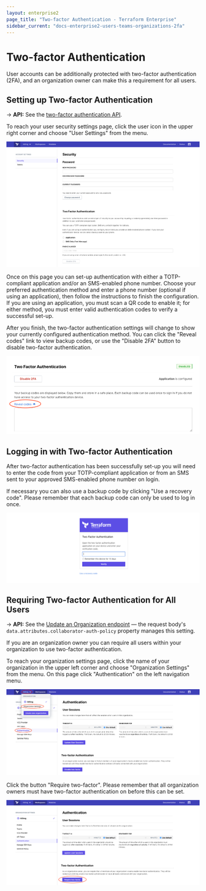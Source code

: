 ```yaml
---
layout: enterprise2
page_title: "Two-factor Authentication - Terraform Enterprise"
sidebar_current: "docs-enterprise2-users-teams-organizations-2fa"
---
```


# Two-factor Authentication

User accounts can be additionally protected with two-factor authentication (2FA), and an organization owner can make this a requirement for all users.

## Setting up Two-factor Authentication

-> **API:** See the [two-factor authentication API](../api/account.html).

To reach your user security settings page, click the user icon in the upper right corner and choose "User Settings" from the menu.

![The two-factor authentication page in user settings](./images/2fa-user-settings.png)

Once on this page you can set-up authentication with either a TOTP-compliant application and/or an SMS-enabled phone number. Choose your preferred authentication method and enter a phone number (optional if using an application), then follow the instructions to finish the configuration. If you are using an application, you must scan a QR code to enable it; for either method, you must enter valid authentication codes to verify a successful set-up.

After you finish, the two-factor authentication settings will change to show your currently configured authentication method. You can click the "Reveal codes" link to view backup codes, or use the "Disable 2FA" button to disable two-factor authentication.

![The two-factor authentication page after successful set-up](./images/2fa-backup-codes.png)

## Logging in with Two-factor Authentication

After two-factor authentication has been successfully set-up you will need to enter the code from your TOTP-compliant application or from an SMS sent to your approved SMS-enabled phone number on login.

If necessary you can also use a backup code by clicking "Use a recovery code". Please remember that each backup code can only be used to log in once.

![The two-factor authentication login page](./images/2fa-user-login.png)

## Requiring Two-factor Authentication for All Users

-> **API:** See the [Update an Organization endpoint](../api/organizations.html#update-an-organization) — the request body's `data.attributes.collaborator-auth-policy` property manages this setting.

If you are an organization owner you can require all users within your organization to use two-factor authentication.

To reach your organization settings page, click the name of your organization in the upper left corner and choose "Organization Settings" from the menu. On this page click "Authentication" on the left navigation menu.

![The two-factor authentication organization settings](./images/2fa-org-settings.png)

Click the button "Require two-factor". Please remember that all organization owners must have two-factor authentication on before this can be set.

![The two-factor authentication button for organization 2fa enforcement](./images/2fa-org-button.png)